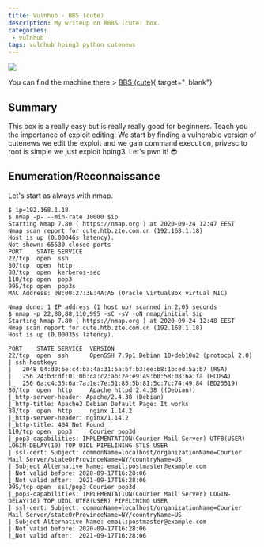 ```yaml
---
title: Vulnhub - BBS (cute)
description: My writeup on BBBS (cute) box.
categories:
 - vulnhub
tags: vulnhub hping3 python cutenews
---
```


![](https://infostory.files.wordpress.com/2016/10/bbs.jpg)

You can find the machine there > [BBS (cute)](https://www.vulnhub.com/entry/bbs-cute-101,567/){:target="_blank"}

## Summary

This box is a really easy but is really really good for beginners. Teach you the importance of exploit editing. We start by finding a vulnerable version of cutenews we edit the exploit and we gain command execution, privesc to root is simple we just exploit hping3. Let's pwn it! :sunglasses:

## Enumeration/Reconnaissance

Let's start as always with nmap.

```
$ ip=192.168.1.18
$ nmap -p- --min-rate 10000 $ip
Starting Nmap 7.80 ( https://nmap.org ) at 2020-09-24 12:47 EEST
Nmap scan report for cute.htb.zte.com.cn (192.168.1.18)
Host is up (0.00046s latency).
Not shown: 65530 closed ports
PORT    STATE SERVICE
22/tcp  open  ssh
80/tcp  open  http
88/tcp  open  kerberos-sec
110/tcp open  pop3
995/tcp open  pop3s
MAC Address: 08:00:27:3E:4A:A5 (Oracle VirtualBox virtual NIC)

Nmap done: 1 IP address (1 host up) scanned in 2.05 seconds
$ nmap -p 22,80,88,110,995 -sC -sV -oN nmap/initial $ip
Starting Nmap 7.80 ( https://nmap.org ) at 2020-09-24 12:48 EEST
Nmap scan report for cute.htb.zte.com.cn (192.168.1.18)
Host is up (0.00035s latency).

PORT    STATE SERVICE  VERSION
22/tcp  open  ssh      OpenSSH 7.9p1 Debian 10+deb10u2 (protocol 2.0)
| ssh-hostkey: 
|   2048 04:d0:6e:c4:ba:4a:31:5a:6f:b3:ee:b8:1b:ed:5a:b7 (RSA)
|   256 24:b3:df:01:0b:ca:c2:ab:2e:e9:49:b0:58:08:6a:fa (ECDSA)
|_  256 6a:c4:35:6a:7a:1e:7e:51:85:5b:81:5c:7c:74:49:84 (ED25519)
80/tcp  open  http     Apache httpd 2.4.38 ((Debian))
|_http-server-header: Apache/2.4.38 (Debian)
|_http-title: Apache2 Debian Default Page: It works
88/tcp  open  http     nginx 1.14.2
|_http-server-header: nginx/1.14.2
|_http-title: 404 Not Found
110/tcp open  pop3     Courier pop3d
|_pop3-capabilities: IMPLEMENTATION(Courier Mail Server) UTF8(USER) LOGIN-DELAY(10) TOP UIDL PIPELINING STLS USER
| ssl-cert: Subject: commonName=localhost/organizationName=Courier Mail Server/stateOrProvinceName=NY/countryName=US
| Subject Alternative Name: email:postmaster@example.com
| Not valid before: 2020-09-17T16:28:06
|_Not valid after:  2021-09-17T16:28:06
995/tcp open  ssl/pop3 Courier pop3d
|_pop3-capabilities: IMPLEMENTATION(Courier Mail Server) LOGIN-DELAY(10) TOP UIDL UTF8(USER) PIPELINING USER
| ssl-cert: Subject: commonName=localhost/organizationName=Courier Mail Server/stateOrProvinceName=NY/countryName=US
| Subject Alternative Name: email:postmaster@example.com
| Not valid before: 2020-09-17T16:28:06
|_Not valid after:  2021-09-17T16:28:06
```
